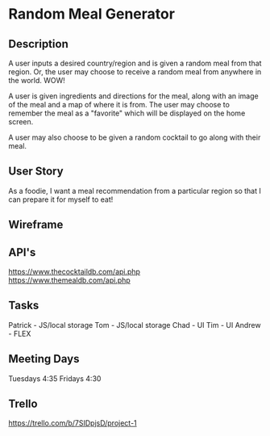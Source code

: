 # Random Meal Generator

## Description
A user inputs a desired country/region and is given a random meal from that region. Or, the user may choose to receive a random meal from anywhere in the world. WOW!

A user is given ingredients and directions for the meal, along with an image of the meal and a map of where it is from. The user may choose to remember the meal as a "favorite" which will be displayed on the home screen.

A user may also choose to be given a random cocktail to go along with their meal.

## User Story

As a foodie, I want a meal recommendation from a particular region so that I can prepare it for myself to eat!

## Wireframe

## API's

https://www.thecocktaildb.com/api.php
https://www.themealdb.com/api.php

## Tasks

Patrick - JS/local storage
Tom - JS/local storage
Chad - UI
Tim - UI
Andrew - FLEX

## Meeting Days

Tuesdays 4:35
Fridays 4:30

## Trello

https://trello.com/b/7SIDpjsD/project-1